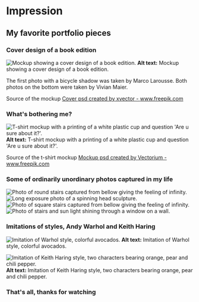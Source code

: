 # Impression

## My favorite portfolio pieces

### Cover design of a book edition

![Mockup showing a cover design of a book edition.](img/editionbooks.jpg)
**Alt text:** Mockup showing a cover design of a book edition.

The first photo with a bicycle shadow was taken by Marco Larousse. Both photos on the bottom were taken by Vivian Maier.

Source of the mockup <a href="https://www.freepik.com/psd/cover">Cover psd created by xvector - www.freepik.com</a>

### What's bothering me?

![T-shirt mockup with a printing of a white plastic cup and question 'Are u sure about it?'.](img/plastic.jpg)
**Alt text:** T-shirt mockup with a printing of a white plastic cup and question 'Are u sure about it?'.

Source of the t-shirt mockup <a href="https://www.freepik.com/psd/mockup">Mockup psd created by Vectorium - www.freepik.com</a>


### Some of ordinarily unordinary photos captured in my life

![Photo of round stairs captured from bellow giving the feeling of infinity.](img/schody11.jpg)
![Long exposure photo of a spinning head sculpture.](img/head.jpg)
![Photo of square stairs captured from bellow giving the feeling of infinity.](img/schody22.jpg)
![Photo of stairs and sun light shining through a window on a wall.](img/1.jpg)
### Imitations of styles, Andy Warhol and Keith Haring
![Imitation of Warhol style, colorful avocados.](img/Warhol.png)
**Alt text:** Imitation of Warhol style, colorful avocados.

![Imitation of Keith Haring style, two characters bearing orange, pear and chili pepper.](img/Keith_Haring.png)
**Alt text:** Imitation of Keith Haring style, two characters bearing orange, pear and chili pepper.

### That's all, thanks for watching
